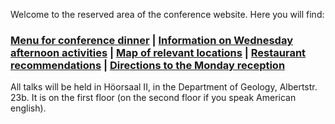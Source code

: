 Welcome to the reserved area of the conference website. Here you will find:

<h3>   <a href="https://fgallinaro.github.io/geomod-conference.github.io/reserved_area/6545007f30846bbbf0075824cf0188e903dba720/Menu_Geomod.pdf">Menu for conference dinner</a> | <a href="https://fgallinaro.github.io/geomod-conference.github.io/reserved_area/6545007f30846bbbf0075824cf0188e903dba720/activities">Information on Wednesday afternoon activities</a> | <a href="https://fgallinaro.github.io/geomod-conference.github.io/reserved_area/6545007f30846bbbf0075824cf0188e903dba720/freiburg_map">Map of relevant locations</a> | <a href="https://fgallinaro.github.io/geomod-conference.github.io/reserved_area/6545007f30846bbbf0075824cf0188e903dba720/Freiburg_restaurants.pdf">Restaurant recommendations</a> | <a href="https://fgallinaro.github.io/geomod-conference.github.io/reserved_area/6545007f30846bbbf0075824cf0188e903dba720
/map_2.md">Directions to the Monday reception</a> </h3>

All talks will be held in H&ouml;orsaal II, in the Department of Geology, Albertstr. 23b. It is on the first floor (on the second floor if you speak American english).

